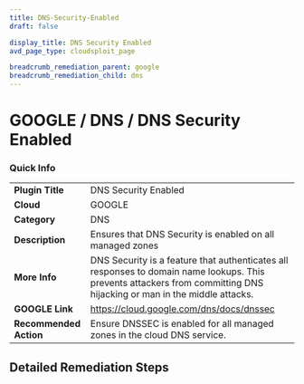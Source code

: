 ```yaml
---
title: DNS-Security-Enabled
draft: false

display_title: DNS Security Enabled
avd_page_type: cloudsploit_page

breadcrumb_remediation_parent: google
breadcrumb_remediation_child: dns
---
```


# GOOGLE / DNS / DNS Security Enabled

### Quick Info

| | |
|-|-|
| **Plugin Title** | DNS Security Enabled |
| **Cloud** | GOOGLE |
| **Category** | DNS |
| **Description** | Ensures that DNS Security is enabled on all managed zones |
| **More Info** | DNS Security is a feature that authenticates all responses to domain name lookups. This prevents attackers from committing DNS hijacking or man in the middle attacks. |
| **GOOGLE Link** | https://cloud.google.com/dns/docs/dnssec |
| **Recommended Action** | Ensure DNSSEC is enabled for all managed zones in the cloud DNS service. |

## Detailed Remediation Steps

